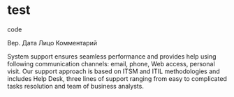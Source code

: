# test

code



Вер.	Дата	Лицо	Комментарий


System support ensures seamless performance and provides help using following communication channels: email, phone, Web access, personal visit. Our support approach is based on ITSM and ITIL methodologies and includes Help Desk, three lines of support ranging from easy to complicated tasks resolution and team of business analysts. 
			
			

 
